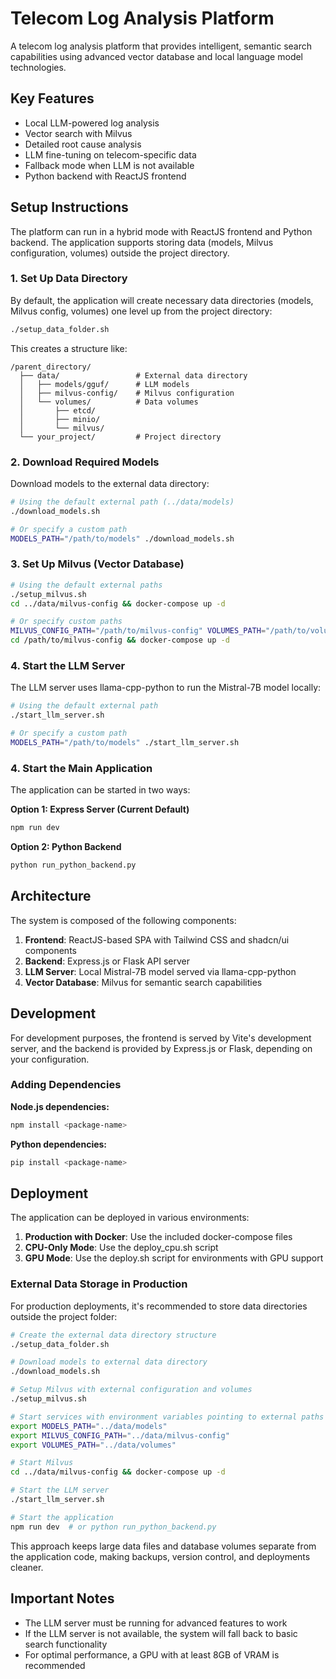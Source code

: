 # Telecom Log Analysis Platform

A telecom log analysis platform that provides intelligent, semantic search capabilities using advanced vector database and local language model technologies.

## Key Features

- Local LLM-powered log analysis
- Vector search with Milvus
- Detailed root cause analysis
- LLM fine-tuning on telecom-specific data
- Fallback mode when LLM is not available
- Python backend with ReactJS frontend

## Setup Instructions

The platform can run in a hybrid mode with ReactJS frontend and Python backend. The application supports storing data (models, Milvus configuration, volumes) outside the project directory.

### 1. Set Up Data Directory

By default, the application will create necessary data directories (models, Milvus config, volumes) one level up from the project directory:

```bash
./setup_data_folder.sh
```

This creates a structure like:
```
/parent_directory/
  ├── data/                 # External data directory
  │   ├── models/gguf/      # LLM models
  │   ├── milvus-config/    # Milvus configuration
  │   └── volumes/          # Data volumes
  │       ├── etcd/
  │       ├── minio/
  │       └── milvus/
  └── your_project/         # Project directory
```

### 2. Download Required Models

Download models to the external data directory:

```bash
# Using the default external path (../data/models)
./download_models.sh

# Or specify a custom path
MODELS_PATH="/path/to/models" ./download_models.sh
```

### 3. Set Up Milvus (Vector Database)

```bash
# Using the default external paths
./setup_milvus.sh
cd ../data/milvus-config && docker-compose up -d

# Or specify custom paths
MILVUS_CONFIG_PATH="/path/to/milvus-config" VOLUMES_PATH="/path/to/volumes" ./setup_milvus.sh
cd /path/to/milvus-config && docker-compose up -d
```

### 4. Start the LLM Server

The LLM server uses llama-cpp-python to run the Mistral-7B model locally:

```bash
# Using the default external path
./start_llm_server.sh

# Or specify a custom path
MODELS_PATH="/path/to/models" ./start_llm_server.sh
```

### 4. Start the Main Application

The application can be started in two ways:

**Option 1: Express Server (Current Default)**
```bash
npm run dev
```

**Option 2: Python Backend**
```bash
python run_python_backend.py
```

## Architecture

The system is composed of the following components:

1. **Frontend**: ReactJS-based SPA with Tailwind CSS and shadcn/ui components
2. **Backend**: Express.js or Flask API server
3. **LLM Server**: Local Mistral-7B model served via llama-cpp-python
4. **Vector Database**: Milvus for semantic search capabilities

## Development

For development purposes, the frontend is served by Vite's development server, and the backend is provided by Express.js or Flask, depending on your configuration.

### Adding Dependencies

**Node.js dependencies:**
```bash
npm install <package-name>
```

**Python dependencies:**
```bash
pip install <package-name>
```

## Deployment

The application can be deployed in various environments:

1. **Production with Docker**: Use the included docker-compose files
2. **CPU-Only Mode**: Use the deploy_cpu.sh script
3. **GPU Mode**: Use the deploy.sh script for environments with GPU support

### External Data Storage in Production

For production deployments, it's recommended to store data directories outside the project folder:

```bash
# Create the external data directory structure
./setup_data_folder.sh

# Download models to external data directory
./download_models.sh

# Setup Milvus with external configuration and volumes
./setup_milvus.sh

# Start services with environment variables pointing to external paths
export MODELS_PATH="../data/models"
export MILVUS_CONFIG_PATH="../data/milvus-config"
export VOLUMES_PATH="../data/volumes"

# Start Milvus
cd ../data/milvus-config && docker-compose up -d

# Start the LLM server
./start_llm_server.sh

# Start the application
npm run dev  # or python run_python_backend.py
```

This approach keeps large data files and database volumes separate from the application code, making backups, version control, and deployments cleaner.

## Important Notes

- The LLM server must be running for advanced features to work
- If the LLM server is not available, the system will fall back to basic search functionality
- For optimal performance, a GPU with at least 8GB of VRAM is recommended
